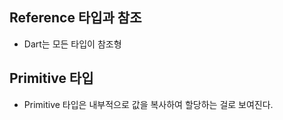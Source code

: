 ## Reference 타입과 참조

- Dart는 모든 타입이 참조형

## Primitive 타입

- Primitive 타입은 내부적으로 값을 복사하여 할당하는 걸로 보여진다.
